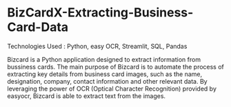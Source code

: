 # BizCardX-Extracting-Business-Card-Data

Technologies Used : Python, easy OCR, Streamlit, SQL, Pandas

Bizcard is a Python application designed to extract information from bussiness cards.
The main purpose of Bizcard is to automate the process of extracting key details from business card images, such as the name, designation, company, contact information and other relevant data. By leveraging the power of OCR (Optical Character Recognition) provided by easyocr, Bizcard is able to extract text from the images.
